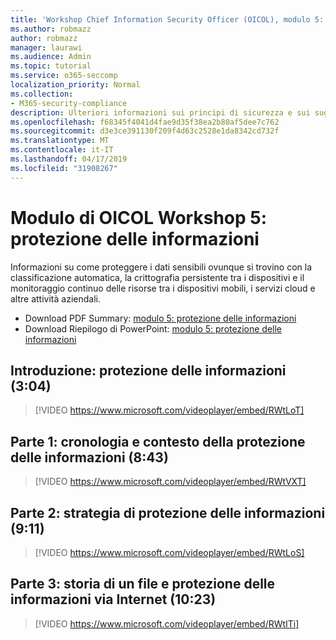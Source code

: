 ```yaml
---
title: 'Workshop Chief Information Security Officer (OICOL), modulo 5: protezione delle informazioni'
ms.author: robmazz
author: robmazz
manager: laurawi
ms.audience: Admin
ms.topic: tutorial
ms.service: o365-seccomp
localization_priority: Normal
ms.collection:
- M365-security-compliance
description: Ulteriori informazioni sui principi di sicurezza e sui suggerimenti per modernizzare la sicurezza nell'organizzazione.
ms.openlocfilehash: f68345f4041d4fae9d35f38ea2b80af5dee7c762
ms.sourcegitcommit: d3e3ce391130f209f4d63c2528e1da8342cd732f
ms.translationtype: MT
ms.contentlocale: it-IT
ms.lasthandoff: 04/17/2019
ms.locfileid: "31908267"
---
```

# <a name="ciso-workshop-module-5-information-protection"></a>Modulo di OICOL Workshop 5: protezione delle informazioni

Informazioni su come proteggere i dati sensibili ovunque si trovino con la classificazione automatica, la crittografia persistente tra i dispositivi e il monitoraggio continuo delle risorse tra i dispositivi mobili, i servizi cloud e altre attività aziendali.

- Download PDF Summary: [modulo 5: protezione delle informazioni](media/ciso-workshop-5-information-protection-strategy.pdf)
- Download Riepilogo di PowerPoint: [modulo 5: protezione delle informazioni](https://docs.microsoft.com/office365/securitycompliance/media/ciso-workshop-5-information-protection-strategy.pptx)

## <a name="introduction-information-protection-304"></a>Introduzione: protezione delle informazioni (3:04)

> [!VIDEO https://www.microsoft.com/videoplayer/embed/RWtLoT]

## <a name="part-1-information-protection-history-and-context-843"></a>Parte 1: cronologia e contesto della protezione delle informazioni (8:43)

> [!VIDEO https://www.microsoft.com/videoplayer/embed/RWtVXT]

## <a name="part-2-information-protection-strategy-911"></a>Parte 2: strategia di protezione delle informazioni (9:11)

> [!VIDEO https://www.microsoft.com/videoplayer/embed/RWtLoS]

## <a name="part-3-story-of-a-file-and-protecting-information-anywhere-1023"></a>Parte 3: storia di un file e protezione delle informazioni via Internet (10:23)

> [!VIDEO https://www.microsoft.com/videoplayer/embed/RWtITi]
